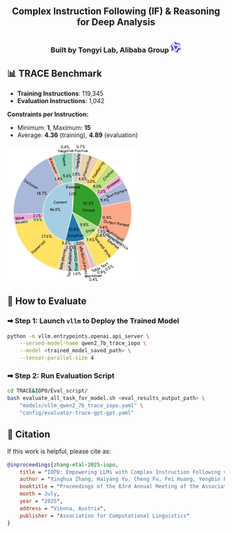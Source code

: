 <div align="center">

## **Complex Instruction Following (IF) & Reasoning for Deep Analysis**  

### Built by Tongyi Lab, Alibaba Group <img src="./figs/tongyi.png" width="25px" style="margin-top:10px;">

</div>

## 📊 TRACE Benchmark

- **Training Instructions**: 119,345
- **Evaluation Instructions**: 1,042

**Constraints per Instruction:**  
- Minimum: **1**, Maximum: **15**  
- Average: **4.36** (training), **4.89** (evaluation)  

<img src="../figs/trace_test_constraint_type.png" width="300" alt="TRACE Benchmark Statistics">

## 🧪 How to Evaluate

### ➡ Step 1: Launch `vllm` to Deploy the Trained Model

```bash
python -m vllm.entrypoints.openai.api_server \
    --served-model-name qwen2_7b_trace_iopo \
    --model <trained_model_saved_path> \
    --tensor-parallel-size 4
```

### ➡ Step 2: Run Evaluation Script

```bash
cd TRACE&IOPO/Eval_script/
bash evaluate_all_task_for_model.sh <eval_results_output_path> \
    "models/vllm_qwen2_7b_trace_iopo.yaml" \
    "config/evaluator-trace-gpt-gpt.yaml"
```

## 💬 Citation

If this work is helpful, please cite as:

```bibtex
@inproceedings{zhang-etal-2025-iopo,
    title = "IOPO: Empowering LLMs with Complex Instruction Following via Input-Output Preference Optimization",
    author = "Xinghua Zhang, Haiyang Yu, Cheng Fu, Fei Huang, Yongbin Li",
    booktitle = "Proceedings of the 63rd Annual Meeting of the Association for Computational Linguistics (ACL 2025)",
    month = July,
    year = "2025",
    address = "Vienna, Austria",
    publisher = "Association for Computational Linguistics"
}
```
